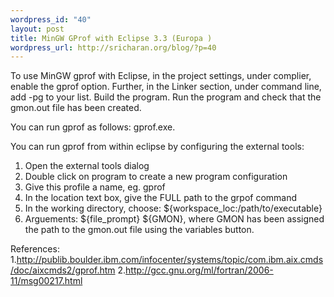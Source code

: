 ```yaml
--- 
wordpress_id: "40"
layout: post
title: MinGW GProf with Eclipse 3.3 (Europa )
wordpress_url: http://sricharan.org/blog/?p=40
---
```

To use MinGW gprof with Eclipse, in the project settings, under complier, enable the gprof option. Further, in the Linker section, under command line, add -pg to your list. Build the program. Run the program and check that the gmon.out file has been created.

You can run gprof as follows:
gprof.exe.

You can run gprof from within eclipse by configuring the external tools:
1. Open the external tools dialog
2. Double click on program to create a new program configuration
3. Give this profile a name, eg. gprof
4. In the location text box, give the FULL path to the grpof command
5. In the working directory, choose: ${workspace_loc:/path/to/executable}
6. Arguements: ${file_prompt} ${GMON}, where GMON has been assigned the path to the gmon.out file using the variables button.

References:
1.<a href="http://publib.boulder.ibm.com/infocenter/systems/topic/com.ibm.aix.cmds/doc/aixcmds2/gprof.htm">http://publib.boulder.ibm.com/infocenter/systems/topic/com.ibm.aix.cmds/doc/aixcmds2/gprof.htm</a>
2.<a href="http://gcc.gnu.org/ml/fortran/2006-11/msg00217.html">http://gcc.gnu.org/ml/fortran/2006-11/msg00217.html</a>
